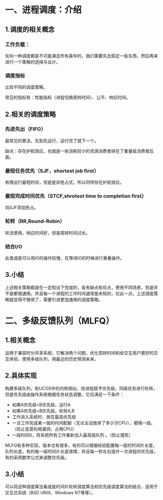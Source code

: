 # 一、进程调度：介绍

## 1.调度的相关概念

### 工作负载：
任何一种调度都是不可能满足所有条件的，我们需要先去假定一些东西，然后再来进行一个策略的选择与设计。

### 调度指标

比较不同的调度策略。

常见的指标有：性能指标（进程切换周转时间）、公平、响应时间。

## 2.相关的调度策略

### 先进先出（FIFO）

最常见的算法，先到先运行，运行完了就下一个。

缺点：存在护航效应，也就是一些消耗较少的资源消费者排在了重量级消费者后面。

### 最短任务优先（SJF，shortest job first）

有限运行最短时间，但是是非抢占式，所以同样存在护航效应。

### 最短完成时间优先（STCF,shrotest time to completion first）

向SJF添加抢占。

### 轮转（RR,Round-Robin）

轮流使用，响应时间好，但是周转时间过长。

### 结合I/O

此类调度可以用IO的操作较慢，在等待IO的时候进行重叠操作。

## 3.小结

上述相关策略都是在一定假设下完成的，各有缺点和优点，使用不同场景，但是并不是都很通用。并且每一个进程的工作时间通常是未知的，仅此一点，上述调度策略就显得不够用了，需要引进更加通用的调度策略。

# 二、多级反馈队列（MLFQ）

## 1.相关概念

运用于兼容时分共享系统，它解决两个问题，优化周转时间和给交互用户更好的交互体验，使用多级队列，用最近的历史预测未来。

## 2.具体实现

构建多级队列，和UCOS中的内核相似，给进程赋予优先级，同级任务进行轮转，但是优先级由操作系统根据任务状态调整。它应满足一下条件：

+ 如果A优先级>B优先级，运行A
+ 如果A优先级=B优先级，轮转A,B
+ 工作进入系统时，放在最高优先级
+ 一旦工作完成某一层的时间配额（无论主动放弃了多少次CPU），都降一级。（防止恶意利用漏洞，占用CPU）
+ 一段时间S，将系统所有工作重新加入最高级队列 。（防止饿死）

MLFQ有多种实现，版本也有很多，有的可以根据经验配置每一层的时间片长度，队列长度，有的每一级时间片长度递增，并且每一秒左右提升一次进程的优先级，有的采用数学公式来调整优先级。

## 3.小结

可以将这种调度算法看成是时间片轮转调度算法和优先级调度算法的结合，适用于交互式系统（BSD UNIX、Windows NT等等）。

